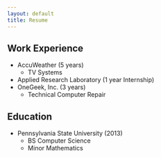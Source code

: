 ```yaml
---
layout: default
title: Resume
---
```


## Work Experience
* AccuWeather (5 years)
    * TV Systems
* Applied Research Laboratory (1 year Internship)
* OneGeek, Inc. (3 years)
    * Technical Computer Repair

## Education
* Pennsylvania State University (2013)
    * BS Computer Science
    * Minor Mathematics
